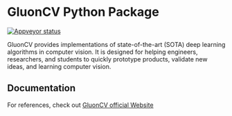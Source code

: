 GluonCV Python Package
======================

[![Appveyor status ](https://ci.appveyor.com/api/projects/status/qul9axndr3po4hey/branch/master?svg=true)](https://ci.appveyor.com/project/zhreshold/gluoncv-distro/branch/master)

GluonCV provides implementations of state-of-the-art (SOTA) deep learning algorithms in computer vision. It is designed for helping engineers, researchers, and students to quickly prototype products, validate new ideas, and learning computer vision.

Documentation
------------

For references, check out [GluonCV official Website](http://gluon-cv.mxnet.io/)
